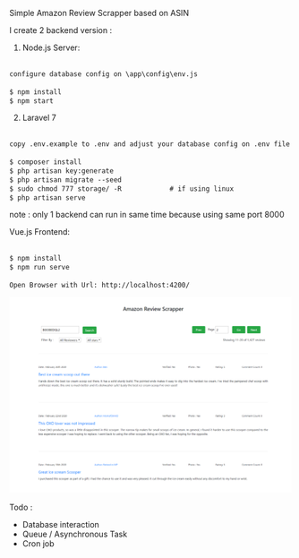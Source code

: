 Simple Amazon Review Scrapper based on ASIN

I create 2 backend version :

1. Node.js Server: 

```

configure database config on \app\config\env.js

$ npm install
$ npm start

```

2. Laravel 7

```

copy .env.example to .env and adjust your database config on .env file

$ composer install
$ php artisan key:generate
$ php artisan migrate --seed
$ sudo chmod 777 storage/ -R            # if using linux
$ php artisan serve

```

note : only 1 backend can run in same time because using same port 8000


Vue.js Frontend: 

```

$ npm install
$ npm run serve

Open Browser with Url: http://localhost:4200/

```

![Screenshoot](simple-scrapper.png)


Todo : 
- Database interaction
- Queue / Asynchronous Task
- Cron job

